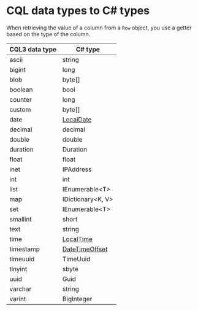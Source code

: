 # CQL data types to C# types

When retrieving the value of a column from a `Row` object, you use a getter based on the type of the column.

CQL3 data type|C# type
---|---
ascii|string
bigint|long
blob|byte[]
boolean|bool
counter|long
custom|byte[]
date|[LocalDate](datetime)
decimal|decimal
double|double
duration|Duration
float|float
inet|IPAddress
int|int
list|IEnumerable&lt;T&gt;
map|IDictionary&lt;K, V&gt;
set|IEnumerable&lt;T&gt;
smallint|short
text|string
time|[LocalTime](datetime)
timestamp|[DateTimeOffset](datetime)
timeuuid|TimeUuid
tinyint|sbyte
uuid|Guid
varchar|string
varint|BigInteger
